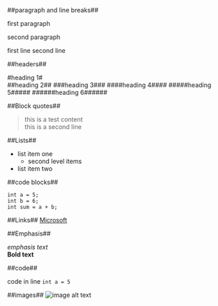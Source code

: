 ##paragraph and line breaks##

first paragraph

second paragraph

first line
second line

##headers##

#heading 1#  
##heading 2##
###heading 3###
####heading 4####
#####heading 5#####
######heading 6######

##Block quotes##

> this is a test content  
> this is a second line

##Lists##

+ list item one
	+ second level items
+ list item two

##code blocks##

	int a = 5;
	int b = 6;
	int sum = a + b;

##Links##
[Microsoft](http://www.microsoft.com "Microsoft Site")

##Emphasis##

*emphasis text*  
**Bold text**  

##code##

code in line `int a = 5`

##images##
![image alt text](http://www.yooyoo360.com/photo/2009-1-3/20090114090011429.jpg "Camera")